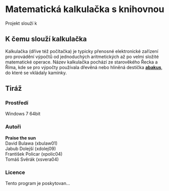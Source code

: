 # Matematická kalkulačka s knihovnou 
Projekt slouží k 

## K čemu slouží kalkulačka 
Kalkulačka (dříve též počítačka) je typicky přenosné elektronické zařízení pro provádění výpočtů od jednoduchých aritmetických až po velmi složité matematické operace. Název kalkulačka pochází ze starověkého Řecka a Říma, kde se pro výpočty používala dřevěná nebo hliněná destička **[abakus](https://cs.wikipedia.org/wiki/Po%C4%8D%C3%ADtadlo)**, do které se vkládaly kamínky.

## Tiráž

### Prostředí 
Windows 7 64bit

### Autoři 
**Praise the sun** <br />
David Bulawa (xbulaw01) <br />
Jabub Dolejší (xdolej09) <br />
František Policar (xpolic04) <br />
Tomáš Svěrák (xsvera04)

### Licence
Tento program je poskytovan...
